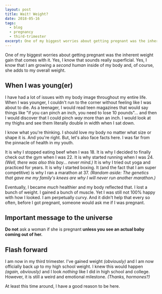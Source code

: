 ```yaml
---
layout: post
title: Wait! Weight?
date: 2018-05-16
tags:
  - blog
  - pregnancy
  - third-trimester
excerpt: One of my biggest worries about getting pregnant was the inherent weight gain that comes with it.
---
```


One of my biggest worries about getting pregnant was the inherent weight gain that comes with it. Yes, I know that sounds really superficial. Yes, I know that I am growing a _second human_ inside of my body and, of course, she adds to my overall weight.

## When I was young(er)

I have had a lot of issues with my body image throughout my entire life. When I was younger, I couldn't run to the corner without feeling like I was about to die. As a teenager, I would read teen magazines that would say things like "if you can pinch an inch, you need to lose 10 pounds"... and then I would discover that I could pinch _way_ more than an inch. I would look at my thighs and see them literally double in width when I sat down.

I know what you're thinking. I should love my body no matter what size or shape it is. And you're right. But, let's also face facts here. I was far from the pinnacle of health in my youth.

It is why I stopped eating beef when I was 18. It is why I decided to finally check out the gym when I was 22. It is why started running when I was 24. _(Well, there was also this boy... never mind.)_ It is why I tried out yoga and practiced for years. It is why I started boxing. It (and the fact that I am super competitive) is why I ran a marathon at 37. _(Random aside: The genetics that gave me my family's knees are why I will never run another marathon.)_

Eventually, I became _much_ healthier and my body reflected that. I lost a bunch of weight. I gained a bunch of muscle. Yet I was still not 100% happy with how I looked. I am perpetually curvy. And it didn't help that every so often, before I got pregnant, someone would ask me if I was pregnant.

## Important message to the universe

**Do not** ask a woman if she is pregnant **unless you see an actual baby coming out of her.**

## Flash forward

I am now in my third trimester. I've gained weight _(obviously)_ and I am now officially back _up_ to my high school weight. I knew this would happen _(again, obviously)_ and I look _nothing_ like I did in high school and college. However, it is still a weird and emotional milestone. _(Thanks, hormones?)_

At least this time around, I have a good reason to be here.
